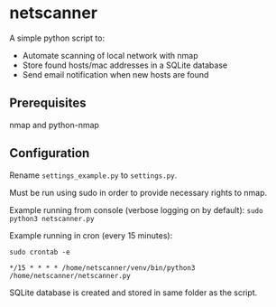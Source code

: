 # netscanner
A simple python script to:
- Automate scanning of local network with nmap
- Store found hosts/mac addresses in a SQLite database
- Send email notification when new hosts are found

## Prerequisites
nmap and python-nmap

## Configuration
Rename `settings_example.py` to `settings.py`.

Must be run using sudo in order to provide necessary rights to nmap.

Example running from console (verbose logging on by default):
`sudo python3 netscanner.py`

Example running in cron (every 15 minutes):

`sudo crontab -e`

`*/15 * * * * /home/netscanner/venv/bin/python3 /home/netscanner/netscanner.py`
 
 SQLite database is created and stored in same folder as the script.
